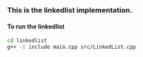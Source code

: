 ### This is the linkedlist implementation.

#### To run the linkedlist
```bash
cd linkedlist
g++ -I include main.cpp src/LinkedList.cpp
```